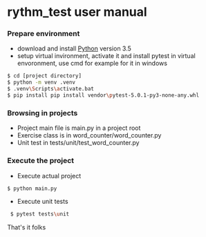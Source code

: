 # rythm_test user manual

### Prepare environment

 - download and install [Python](https://www.python.org/downloads/) version 3.5
 - setup virtual invironment, activate it and install pytest in virtual envoronment, use cmd for example for it in windows

 ```sh
 $ cd [project directory]
 $ python -m venv .venv
 $ .venv\Scripts\activate.bat
 $ pip install pip install vendor\pytest-5.0.1-py3-none-any.whl
 ```

### Browsing in projects

 - Project main file is main.py in a project root
 - Exercise class is in word_counter/word_counter.py
 - Unit test in tests/unit/test_word_counter.py

### Execute the project

 - Execute actual project

 ```sh
 $ python main.py
 ```

 - Execute unit tests

 ```sh
  $ pytest tests\unit
  ```

  That's it folks